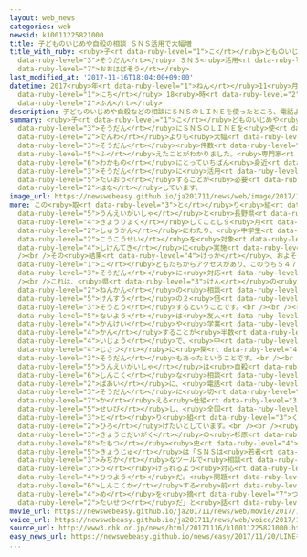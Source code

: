 ```yaml
---
layout: web_news
categories: web
newsid: k10011225821000
title: 子どものいじめや自殺の相談 ＳＮＳ活用で大幅増
title_with_ruby: <ruby>子<rt data-ruby-level="1">こ</rt></ruby>どものいじめや<ruby>自殺<rt data-ruby-level="4">じさつ</rt></ruby>の<ruby>相談<rt
  data-ruby-level="3">そうだん</rt></ruby> ＳＮＳ<ruby>活用<rt data-ruby-level="2">かつよう</rt></ruby>で<ruby>大幅増<rt
  data-ruby-level="7">おおはばぞう</rt></ruby>
last_modified_at: '2017-11-16T18:04:00+09:00'
datetime: 2017<ruby>年<rt data-ruby-level="1">ねん</rt></ruby>11<ruby>月<rt data-ruby-level="1">がつ</rt></ruby>16<ruby>日<rt
  data-ruby-level="1">にち</rt></ruby> 18<ruby>時<rt data-ruby-level="2">じ</rt></ruby>04<ruby>分<rt
  data-ruby-level="2">ふん</rt></ruby>
description: 子どものいじめや自殺などの相談にＳＮＳのＬＩＮＥを使ったところ、電話よりも大幅に相談件数が増えたことがわかりました。専門家は「ＳＮＳは若者にとっていちばん身近なので、相談に活用できるよう対応することが必要だ」と話しています。
summary: <ruby>子<rt data-ruby-level="1">こ</rt></ruby>どものいじめや<ruby>自殺<rt data-ruby-level="4">じさつ</rt></ruby>などの<ruby>相談<rt
  data-ruby-level="3">そうだん</rt></ruby>にＳＮＳのＬＩＮＥを<ruby>使<rt data-ruby-level="3">つか</rt></ruby>ったところ、<ruby>電話<rt
  data-ruby-level="2">でんわ</rt></ruby>よりも<ruby>大幅<rt data-ruby-level="7">おおはば</rt></ruby>に<ruby>相談<rt
  data-ruby-level="3">そうだん</rt></ruby><ruby>件数<rt data-ruby-level="5">けんすう</rt></ruby>が<ruby>増<rt
  data-ruby-level="5">ふ</rt></ruby>えたことがわかりました。<ruby>専門家<rt data-ruby-level="6">せんもんか</rt></ruby>は「ＳＮＳは<ruby>若者<rt
  data-ruby-level="6">わかもの</rt></ruby>にとっていちばん<ruby>身近<rt data-ruby-level="3">みぢか</rt></ruby>なので、<ruby>相談<rt
  data-ruby-level="3">そうだん</rt></ruby>に<ruby>活用<rt data-ruby-level="2">かつよう</rt></ruby>できるよう<ruby>対応<rt
  data-ruby-level="5">たいおう</rt></ruby>することが<ruby>必要<rt data-ruby-level="4">ひつよう</rt></ruby>だ」と<ruby>話<rt
  data-ruby-level="2">はな</rt></ruby>しています。
image_url: https://newswebeasy.github.io/ja201711/news/web/image/2017/11/16/K10011225821_1711161715_1711161715_01_03.jpg
more: この<ruby>取<rt data-ruby-level="3">と</rt></ruby>り<ruby>組<rt data-ruby-level="3">く</rt></ruby>みはＳＮＳのＬＩＮＥの<ruby>運営会社<rt
  data-ruby-level="5">うんえいがいしゃ</rt></ruby>と<ruby>長野県<rt data-ruby-level="3">ながのけん</rt></ruby>が<ruby>協力<rt
  data-ruby-level="4">きょうりょく</rt></ruby>してことし９<ruby>月<rt data-ruby-level="1">がつ</rt></ruby>から２<ruby>週間<rt
  data-ruby-level="2">しゅうかん</rt></ruby>にわたり、<ruby>中学生<rt data-ruby-level="1">ちゅうがくせい</rt></ruby>と<ruby>高校生<rt
  data-ruby-level="2">こうこうせい</rt></ruby>を<ruby>対象<rt data-ruby-level="4">たいしょう</rt></ruby>に<ruby>試験的<rt
  data-ruby-level="4">しけんてき</rt></ruby>に<ruby>実施<rt data-ruby-level="7">じっし</rt></ruby>されました。<br
  /><br />その<ruby>結果<rt data-ruby-level="4">けっか</rt></ruby>、およそ１５００<ruby>人<rt data-ruby-level="1">にん</rt></ruby>の<ruby>子<rt
  data-ruby-level="1">こ</rt></ruby>どもたちからアクセスがあり、このうち５４７<ruby>件<rt data-ruby-level="5">けん</rt></ruby>の<ruby>相談<rt
  data-ruby-level="3">そうだん</rt></ruby>に<ruby>対応<rt data-ruby-level="5">たいおう</rt></ruby>したということです。<br
  /><br />これは、<ruby>県<rt data-ruby-level="3">けん</rt></ruby>の<ruby>電話<rt data-ruby-level="2">でんわ</rt></ruby>による<ruby>年間<rt
  data-ruby-level="2">ねんかん</rt></ruby>の<ruby>相談<rt data-ruby-level="3">そうだん</rt></ruby><ruby>件数<rt
  data-ruby-level="5">けんすう</rt></ruby>の２<ruby>倍<rt data-ruby-level="3">ばい</rt></ruby>に<ruby>相当<rt
  data-ruby-level="3">そうとう</rt></ruby>するということです。<br /><br /><ruby>相談<rt data-ruby-level="3">そうだん</rt></ruby><ruby>内容<rt
  data-ruby-level="5">ないよう</rt></ruby>は<ruby>友人<rt data-ruby-level="2">ゆうじん</rt></ruby><ruby>関係<rt
  data-ruby-level="4">かんけい</rt></ruby>や<ruby>学業<rt data-ruby-level="3">がくぎょう</rt></ruby>に<ruby>関<rt
  data-ruby-level="4">かん</rt></ruby>することが<ruby>半数<rt data-ruby-level="2">はんすう</rt></ruby><ruby>以上<rt
  data-ruby-level="4">いじょう</rt></ruby>で、<ruby>中<rt data-ruby-level="1">なか</rt></ruby>には、いじめや<ruby>自殺<rt
  data-ruby-level="4">じさつ</rt></ruby>に<ruby>関<rt data-ruby-level="4">かん</rt></ruby>する<ruby>相談<rt
  data-ruby-level="3">そうだん</rt></ruby>もあったということです。<br /><br /><ruby>今後<rt data-ruby-level="2">こんご</rt></ruby>、<ruby>運営会社<rt
  data-ruby-level="5">うんえいがいしゃ</rt></ruby>は<ruby>自殺<rt data-ruby-level="4">じさつ</rt></ruby>などの<ruby>深刻<rt
  data-ruby-level="6">しんこく</rt></ruby>な<ruby>相談<rt data-ruby-level="3">そうだん</rt></ruby>があった<ruby>場合<rt
  data-ruby-level="2">ばあい</rt></ruby>に、<ruby>電話<rt data-ruby-level="2">でんわ</rt></ruby><ruby>相談<rt
  data-ruby-level="3">そうだん</rt></ruby>に<ruby>切<rt data-ruby-level="7">き</rt></ruby>り<ruby>替<rt
  data-ruby-level="7">か</rt></ruby>える<ruby>仕組<rt data-ruby-level="3">しく</rt></ruby>みなどを<ruby>整備<rt
  data-ruby-level="5">せいび</rt></ruby>し、<ruby>全国<rt data-ruby-level="3">ぜんこく</rt></ruby>に<ruby>取<rt
  data-ruby-level="3">と</rt></ruby>り<ruby>組<rt data-ruby-level="3">く</rt></ruby>みを<ruby>広<rt
  data-ruby-level="2">ひろ</rt></ruby>げたいとしています。<br /><br /><ruby>相談<rt data-ruby-level="3">そうだん</rt></ruby>アドバイザーの<ruby>京都大学<rt
  data-ruby-level="3">きょうとだいがく</rt></ruby>の<ruby>杉原<rt data-ruby-level="7">すぎはら</rt></ruby><ruby>保<rt
  data-ruby-level="8">たもつ</rt></ruby><ruby>史<rt data-ruby-level="4">し</rt></ruby><ruby>教授<rt
  data-ruby-level="5">きょうじゅ</rt></ruby>は「ＳＮＳは<ruby>若者<rt data-ruby-level="6">わかもの</rt></ruby>にとっていちばん<ruby>身近<rt
  data-ruby-level="3">みぢか</rt></ruby>なツールで<ruby>相談<rt data-ruby-level="3">そうだん</rt></ruby>を<ruby>受<rt
  data-ruby-level="3">う</rt></ruby>けられるよう<ruby>対応<rt data-ruby-level="5">たいおう</rt></ruby>していくことが<ruby>必要<rt
  data-ruby-level="4">ひつよう</rt></ruby>だ。<ruby>問題<rt data-ruby-level="3">もんだい</rt></ruby>が<ruby>深刻化<rt
  data-ruby-level="6">しんこくか</rt></ruby>する<ruby>前<rt data-ruby-level="2">まえ</rt></ruby>に<ruby>芽<rt
  data-ruby-level="4">め</rt></ruby>を<ruby>摘<rt data-ruby-level="7">つ</rt></ruby>むことが<ruby>大切<rt
  data-ruby-level="2">たいせつ</rt></ruby>だ」と<ruby>話<rt data-ruby-level="2">はな</rt></ruby>していました。
movie_url: https://newswebeasy.github.io/ja201711/news/web/movie/2017/11/16/k10011225821_201711161715_201711161715.mp4
voice_url: https://newswebeasy.github.io/ja201711/news/web/voice/2017/11/16/k10011225821_201711161715_201711161715.mp3
source_url: http://www3.nhk.or.jp/news/html/20171116/k10011225821000.html
easy_news_url: https://newswebeasy.github.io/news/easy/2017/11/20/LINEを使ったら子どもからのいじめなどの相談が増えた
...
```

